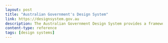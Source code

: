 ```yaml
---
layout: post
title: "Australian Government's Design System"
link: https://designsystem.gov.au
description: The Australian Government Design System provides a framework and a set of tools to help designers and developers build government products and services more easily.
content-type: reference
tags: [design systems]
---
```

